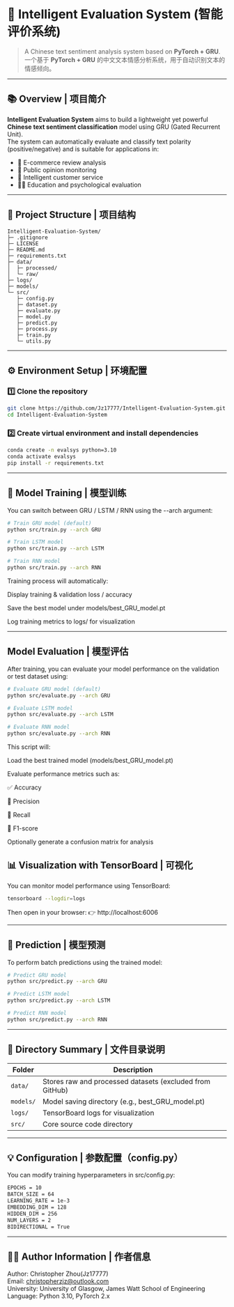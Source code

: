 # 🧠 Intelligent Evaluation System (智能评价系统)


> A Chinese text sentiment analysis system based on **PyTorch + GRU**.  
> 一个基于 **PyTorch + GRU** 的中文文本情感分析系统，用于自动识别文本的情感倾向。

---

## 📚 Overview | 项目简介

**Intelligent Evaluation System** aims to build a lightweight yet powerful **Chinese text sentiment classification** model using GRU (Gated Recurrent Unit).  
The system can automatically evaluate and classify text polarity (positive/negative) and is suitable for applications in:
- 🛒 E-commerce review analysis  
- 📰 Public opinion monitoring  
- 💬 Intelligent customer service  
- 🧑‍🏫 Education and psychological evaluation

---

## 🧩 Project Structure | 项目结构
```text
Intelligent-Evaluation-System/
├─ .gitignore
├─ LICENSE
├─ README.md
├─ requirements.txt
├─ data/
│  ├─ processed/
│  └─ raw/
├─ logs/
├─ models/
└─ src/
   ├─ config.py
   ├─ dataset.py
   ├─ evaluate.py
   ├─ model.py
   ├─ predict.py
   ├─ process.py
   ├─ train.py
   └─ utils.py
```
---

## ⚙️ Environment Setup | 环境配置

### 1️⃣ Clone the repository
```bash
git clone https://github.com/Jz17777/Intelligent-Evaluation-System.git
cd Intelligent-Evaluation-System
```
### 2️⃣ Create virtual environment and install dependencies
```bash
conda create -n evalsys python=3.10
conda activate evalsys
pip install -r requirements.txt
```

---

## 🔄 Model Training | 模型训练

You can switch between GRU / LSTM / RNN using the --arch argument:

```bash
# Train GRU model (default)
python src/train.py --arch GRU

# Train LSTM model
python src/train.py --arch LSTM

# Train RNN model
python src/train.py --arch RNN
```

Training process will automatically:

Display training & validation loss / accuracy

Save the best model under models/best_GRU_model.pt

Log training metrics to logs/ for visualization

---

## Model Evaluation | 模型评估
After training, you can evaluate your model performance on the validation or test dataset using:
```bash
# Evaluate GRU model (default)
python src/evaluate.py --arch GRU

# Evaluate LSTM model
python src/evaluate.py --arch LSTM

# Evaluate RNN model
python src/evaluate.py --arch RNN
```
This script will:

Load the best trained model (models/best_GRU_model.pt)

Evaluate performance metrics such as:

✅ Accuracy

🎯 Precision

🔁 Recall

🧮 F1-score

Optionally generate a confusion matrix for analysis

## 📊 Visualization with TensorBoard | 可视化

You can monitor model performance using TensorBoard:

```bash
tensorboard --logdir=logs
```

Then open in your browser: 👉 http://localhost:6006

---
## 🧠 Prediction | 模型预测
To perform batch predictions using the trained model:
```bash
# Predict GRU model
python src/predict.py --arch GRU

# Predict LSTM model
python src/predict.py --arch LSTM

# Predict RNN model
python src/predict.py --arch RNN
```

---
## 📁 Directory Summary | 文件目录说明

| Folder  | Description |
|----------------|------|
| `data/` | Stores raw and processed datasets (excluded from GitHub) |
| `models/` | Model saving directory (e.g., best_GRU_model.pt) |
| `logs/` | TensorBoard logs for visualization |
| `src/` | Core source code directory |

---
## 💡 Configuration | 参数配置（config.py）

You can modify training hyperparameters in src/config.py:
```bash
EPOCHS = 10
BATCH_SIZE = 64
LEARNING_RATE = 1e-3
EMBEDDING_DIM = 128
HIDDEN_DIM = 256
NUM_LAYERS = 2
BIDIRECTIONAL = True
```
---
## 🧑‍💻 Author Information | 作者信息

Author: Christopher Zhou(Jz17777)  
Email: christopherzjz@outlook.com  
University: University of Glasgow, James Watt School of Engineering  
Language: Python 3.10, PyTorch 2.x  
